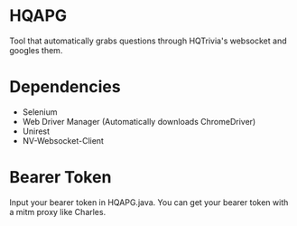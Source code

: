 # HQAPG
Tool that automatically grabs questions through HQTrivia's websocket and googles them. 

# Dependencies
* Selenium
* Web Driver Manager (Automatically downloads ChromeDriver)
* Unirest
* NV-Websocket-Client

# Bearer Token
Input your bearer token in HQAPG.java. You can get your bearer token with a mitm proxy like Charles. 

